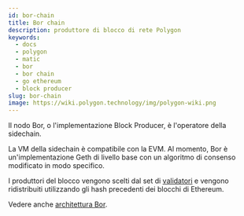 ```yaml
---
id: bor-chain
title: Bor chain
description: produttore di blocco di rete Polygon
keywords:
  - docs
  - polygon
  - matic
  - bor
  - bor chain
  - go ethereum
  - block producer
slug: bor-chain
image: https://wiki.polygon.technology/img/polygon-wiki.png
---
```


Il nodo Bor, o l'implementazione Block Producer, è l'operatore della sidechain.

La VM della sidechain è compatibile con la EVM. Al momento, Bor è un'implementazione Geth di livello base con un algoritmo di consenso modificato in modo specifico.

I produttori del blocco vengono scelti dal set di [validatori](/docs/maintain/glossary.md#validator) e vengono ridistribuiti utilizzando gli hash precedenti dei blocchi di Ethereum.

Vedere anche [architettura Bor](/docs/pos/bor/overview).

